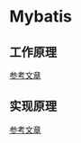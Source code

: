 # Mybatis

## 工作原理
[参考文章](https://blog.csdn.net/u014745069/article/details/80788127)

## 实现原理
[参考文章](https://blog.csdn.net/xudan1010/article/details/53435018)
